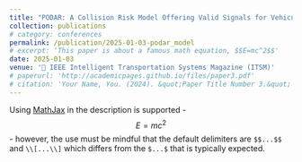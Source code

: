 ```yaml
---
title: "PODAR: A Collision Risk Model Offering Valid Signals for Vehicular Interactions"
collection: publications
# category: conferences
permalink: /publication/2025-01-03-podar_model
# excerpt: 'This paper is about a famous math equation, $$E=mc^2$$'
date: 2025-01-03
venue: '🚗 IEEE Intelligent Transportation Systems Magazine (ITSM)'
# paperurl: 'http://academicpages.github.io/files/paper3.pdf'
# citation: 'Your Name, You. (2024). &quot;Paper Title Number 3.&quot; <i>GitHub Journal of Bugs</i>. 1(3).'
---
```


Using [MathJax](https://www.mathjax.org/) in the description is supported - $$E=mc^2$$ - however, the use must be mindful that the default delimiters are `$$...$$` and `\\[...\\]` which differs from the `$...$` that is typically expected.
